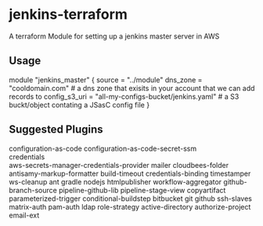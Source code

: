 # jenkins-terraform
A terraform Module for setting up a jenkins master server in AWS

## Usage

module "jenkins_master" {
  source = "../module"
  dns_zone = "cooldomain.com" # a dns zone that exisits in your account that we can add records to
  config_s3_uri = "all-my-configs-bucket/jenkins.yaml" # a S3 buckt/object contating a JSasC config file
}


## Suggested Plugins
configuration-as-code 
configuration-as-code-secret-ssm  
credentials  
aws-secrets-manager-credentials-provider
mailer
cloudbees-folder
antisamy-markup-formatter
build-timeout
credentials-binding
timestamper
ws-cleanup
ant
gradle
nodejs
htmlpublisher
workflow-aggregator
github-branch-source
pipeline-github-lib
pipeline-stage-view
copyartifact
parameterized-trigger
conditional-buildstep
bitbucket
git
github
ssh-slaves
matrix-auth
pam-auth
ldap
role-strategy
active-directory
authorize-project
email-ext